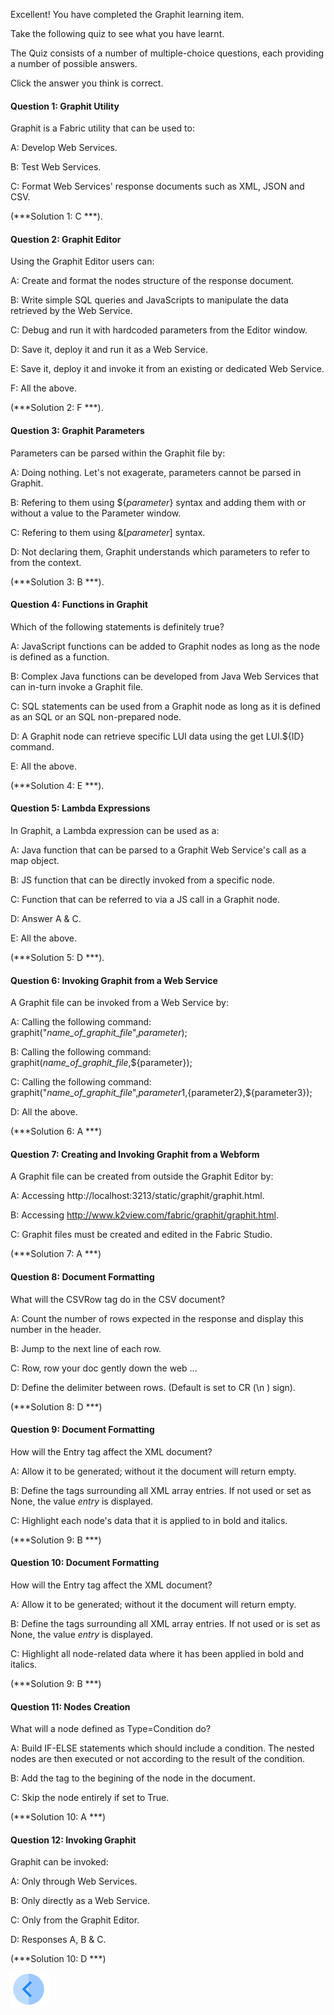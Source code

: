 
Excellent! You have completed the Graphit learning item.


Take the following quiz to see what you have learnt. 

The Quiz consists of a number of multiple-choice questions, each providing a number of possible answers. 

Click the answer you think is correct. 



#### Question 1: Graphit Utility

Graphit is a Fabric utility that can be used to:

A: Develop Web Services.

B: Test Web Services. 

C: Format Web Services' response documents such as XML, JSON and CSV.

(***Solution 1: C ***).



#### Question 2: Graphit Editor

Using the Graphit Editor users can:

A: Create and format the nodes structure of the response document.

B: Write simple SQL queries and JavaScripts to manipulate the data retrieved by the Web Service.

C: Debug and run it with hardcoded parameters from the Editor window.

D: Save it, deploy it and run it as a Web Service.

E: Save it, deploy it and invoke it from an existing or dedicated Web Service.

F: All the above.

(***Solution 2: F ***).



#### Question 3: Graphit Parameters

Parameters can be parsed within the Graphit file by:

A: Doing nothing. Let's not exagerate, parameters cannot be parsed in Graphit.

B: Refering to them using ${*parameter*} syntax and adding them with or without a value to the Parameter window.

C: Refering to them using &[*parameter*] syntax.

D: Not declaring them, Graphit understands which parameters to refer to from the context.  

(***Solution 3: B ***).



#### Question 4: Functions in Graphit

Which of the following statements is definitely true?

A: JavaScript functions can be added to Graphit nodes as long as the node is defined as a function.

B: Complex Java functions can be developed from Java Web Services that can in-turn invoke a Graphit file.

C: SQL statements can be used from a Graphit node as long as it is defined as an SQL or an SQL non-prepared node.

D: A Graphit node can retrieve specific LUI data using the get LUI.${ID} command.

E: All the above.

(***Solution 4: E ***).



#### Question 5: Lambda Expressions

In Graphit, a Lambda expression can be used as a:

A: Java function that can be parsed to a Graphit Web Service's call as a map object.

B: JS function that can be directly invoked from a specific node.

C: Function that can be referred to via a JS call in a Graphit node.

D: Answer A & C.

E: All the above.

(***Solution 5: D ***).


#### Question 6: Invoking Graphit from a Web Service

A Graphit file can be invoked from a Web Service by:

A: Calling the following command: graphit("*name_of_graphit_file*",*parameter*);

B: Calling the following command: graphit(*name_of_graphit_file*,${parameter});

C: Calling the following command: graphit("*name_of_graphit_file*",${parameter1},${parameter2},${parameter3});

D: All the above.

(***Solution 6: A ***)


#### Question 7: Creating and Invoking Graphit from a Webform

A Graphit file can be created from outside the Graphit Editor by:

A: Accessing http://localhost:3213/static/graphit/graphit.html.

B: Accessing http://www.k2view.com/fabric/graphit/graphit.html.

C: Graphit files must be created and edited in the Fabric Studio.

(***Solution 7: A ***)


#### Question 8: Document Formatting

What will the CSVRow tag do in the CSV document?

A: Count the number of rows expected in the response and display this number in the header. 

B: Jump to the next line of each row.

C: Row, row your doc gently down the web ...

D: Define the delimiter between rows. (Default is set to CR (\n ) sign).

(***Solution 8: D ***)


#### Question 9: Document Formatting

How will the Entry tag affect the XML document? 

A: Allow it to be generated; without it the document will return empty. 

B: Define the tags surrounding all XML array entries. If not used or set as None, the value *entry* is displayed.

C: Highlight each node's data that it  is applied to in bold and italics.

(***Solution 9: B ***)


#### Question 10: Document Formatting

How will the Entry tag affect the XML document? 

A: Allow it to be generated; without it the document will return empty. 

B: Define the tags surrounding all XML array entries. If not used or is set as None, the value *entry* is displayed.

C: Highlight all node-related data where it has been applied in bold and italics.

(***Solution 9: B ***)


#### Question 11: Nodes Creation 

What will a node defined as Type=Condition do?

A: Build IF-ELSE statements which should include a condition. The nested nodes are then executed or not according to the result of the condition. 

B: Add the tag <Condition> to the begining of the node in the document.

C: Skip the node entirely if set to True.

(***Solution 10: A ***)


#### Question 12: Invoking Graphit

Graphit can be invoked:

A: Only through Web Services.

B: Only directly as a Web Service.

C: Only from the Graphit Editor.

D: Responses A, B & C.

(***Solution 10: D ***)



[![Previous](/articles/images/Previous.png)](/academy/Training_Level_1/06_web_services/06_how_to_use_graphit.md)
